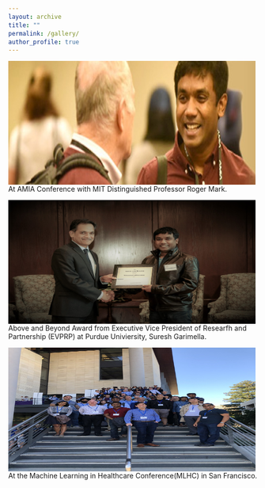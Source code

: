 ```yaml
---
layout: archive
title: ""
permalink: /gallery/
author_profile: true
---
```

<img src="\images\AMIA_Roger.jpg"
     alt="Markdown Monster icon"
     style="float: left; margin-right: 10px;"
	 width="500" height="250" 
	 title = "At AMIA Conference with MIT Distinguished Professor Roger Mark. "/>
	 At AMIA Conference with MIT Distinguished Professor Roger Mark. 


<img src="\images\EVPRP_Gaurimella.jpg"
     alt="Markdown Monster icon"
     style="float: left; margin-right: 10px;" 
	 width="500" height="250" 
	 title = "Above and Beyond Award from Executive Vice President of Researfh and Partnership (EVPRP) at Purdue Univiersity, Suresh Garimella. "/>
Above and Beyond Award from Executive Vice President of Researfh and Partnership (EVPRP) at Purdue Univiersity, Suresh Garimella. 

<img src="\images\MLHC_San Francisco.jpg"
     alt="Markdown Monster icon"
     style="float: left; margin-right: 10px;" 
	 width="500" height="250"
	 title = "At the Machine Learning in Healthcare Conference(MLHC) in San Francisco. "/>
At the Machine Learning in Healthcare Conference(MLHC) in San Francisco. 
